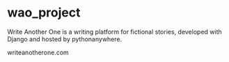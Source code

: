 # wao_project

Write Another One is a writing platform for fictional stories, developed with Django and hosted by pythonanywhere.

writeanotherone.com
